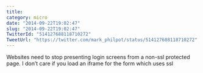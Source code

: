 ```yaml
---
title: 
category: micro
date: "2014-09-22T19:02:47"
slug: "2014-09-22T19:02:47"
TwitterId: "514127688118710272"
TweetUrl: "https://twitter.com/mark_philpot/status/514127688118710272"
---
```


Websites need to stop presenting login screens from a non-ssl protected page. I
don’t care if you load an iframe for the form which uses ssl
